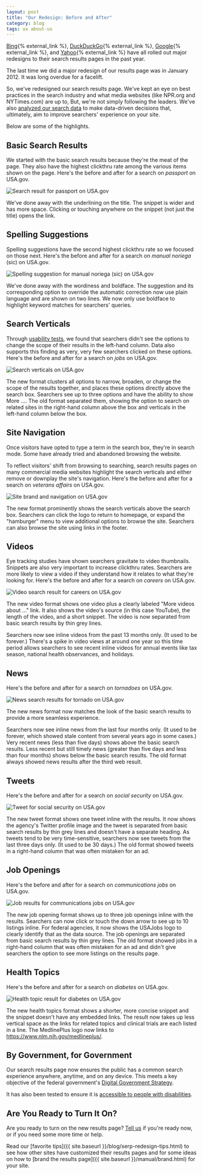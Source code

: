 ```yaml
---
layout: post
title: "Our Redesign: Before and After"
category: blog
tags: ux about-us
---
```


[Bing](http://techcrunch.com/2013/09/17/bing-reveals-its-redesign-and-latest-improvements/){% external_link %}, [DuckDuckGo](http://techcrunch.com/2014/05/20/privacy-focused-search-engine-duckduckgo-gets-a-new-look-smarter-search-with-instant-answers/){% external_link %}, [Google](http://www.fastcodesign.com/3027704/how-googles-redesigned-search-results-augur-a-more-beautiful-web){% external_link %}, and [Yahoo](http://mashable.com/2013/06/05/yahoo-redesigns-its-search-page/){% external_link %} have all rolled out major redesigns to their search results pages in the past year.

The last time we did a major redesign of our results page was in January 2012. It was long overdue for a facelift.

So, we've redesigned our search results page. We've kept an eye on best practices in the search industry and what media websites (like NPR.org and NYTimes.com) are up to, But, we're not simply following the leaders. We've also [analyzed our search data](https://digitalgov.gov/2014/05/07/analyzing-search-data-in-real-time-to-drive-decisions/) to make data-driven decisions that, ultimately, aim to improve searchers' experience on your site.

Below are some of the highlights.

## Basic Search Results

We started with the basic search results because they're the meat of the page. They also have the highest clickthru rate among the various items shown on the page. Here's the before and after for a search on *passport* on USA.gov.

![Search result for passport on USA.gov](https://d3qcdigd1fhos0.cloudfront.net/blog/img/redesign-search-result.png "Search result for passport on USA.gov")

We've done away with the underlining on the title. The snippet is wider and has more space. Clicking or touching anywhere on the snippet (not just the title) opens the link.

## Spelling Suggestions

Spelling suggestions have the second highest clickthru rate so we focused on those next. Here's the before and after for a search on *manual noriega* (sic) on USA.gov.

![Spelling suggestion for manual noriega (sic) on USA.gov](https://d3qcdigd1fhos0.cloudfront.net/blog/img/redesign-spelling.png "Spelling suggestion for manual noriega (sic) on USA.gov")

We've done away with the wordiness and boldface. The suggestion and its corresponding option to override the automatic correction now use plain language and are shown on two lines. We now only use boldface to highlight keyword matches for searchers' queries.

## Search Verticals

Through [usability tests](https://digitalgov.gov/resources/digitalgov-user-experience-program/digitalgov-user-experience-program-test-support/), we found that searchers didn't see the options to change the scope of their results in the left-hand column. Data also supports this finding as very, very few searchers clicked on these options. Here's the before and after for a search on *jobs* on USA.gov.

![Search verticals on USA.gov](https://d3qcdigd1fhos0.cloudfront.net/blog/img/redesign-verticals.png "Search verticals on USA.gov")

The new format clusters all options to narrow, broaden, or change the scope of the results together, and places these options directly above the search box. Searchers see up to three options and have the ability to show More &hellip;. The old format separated them, showing the option to search on related sites in the right-hand column above the box and verticals in the left-hand column below the box.

## Site Navigation

Once visitors have opted to type a term in the search box, they're in search mode. Some have already tried and abandoned browsing the website. 

To reflect visitors' shift from browsing to searching, search results pages on many commercial media websites highlight the search verticals and either remove or downplay the site's navigation. Here's the before and after for a search on *veterans affairs* on USA.gov.

![Site brand and navigation on USA.gov](https://d3qcdigd1fhos0.cloudfront.net/blog/img/redesign-navigation.png "Site brand and navigation on USA.gov")

The new format prominently shows the search verticals above the search box. Searchers can click the logo to return to homepage, or expand the "hamburger" menu to view additional options to browse the site. Searchers can also browse the site using links in the footer.

## Videos

Eye tracking studies have shown searchers gravitate to video thumbnails. Snippets are also very important to increase clickthru rates. Searchers are more likely to view a video if they understand how it relates to what they're looking for. Here's the before and after for a search on *careers* on USA.gov.

![Video search result for careers on USA.gov](https://d3qcdigd1fhos0.cloudfront.net/blog/img/redesign-video.png "Video search result for careers on USA.gov")

The new video format shows one video plus a clearly labeled "More videos about ..." link. It also shows the video's source (in this case YouTube), the length of the video, and a short snippet. The video is now separated from basic search results by thin grey lines. 

Searchers now see inline videos from the past 13 months only. (It used to be forever.) There's a spike in video views at around one year so this time period allows searchers to see recent inline videos for annual events like tax season, national health observances, and holidays.

## News

Here's the before and after for a search on *tornadoes* on USA.gov.

![News search results for tornado on USA.gov](https://d3qcdigd1fhos0.cloudfront.net/blog/img/redesign-news.png "News search results for tornado on USA.gov")

The new news format now matches the look of the basic search results to provide a more seamless experience.

Searchers now see inline news from the last four months only. (It used to be forever, which showed stale content from several years ago in some cases.) Very recent news (less than five days) shows above the basic search results. Less recent but still timely news (greater than five days and less than four months) shows below the basic search results. The old format always showed news results after the third web result.

## Tweets

Here's the before and after for a search on *social security* on USA.gov.

![Tweet for social security on USA.gov](https://d3qcdigd1fhos0.cloudfront.net/blog/img/redesign-tweet.png "Tweet for social security on USA.gov")

The new tweet format shows one tweet inline with the results. It now shows the agency's Twitter profile image and the tweet is separated from basic search results by thin grey lines and doesn't have a separate heading. As tweets tend to be very time-sensitive, searchers now see tweets from the last three days only. (It used to be 30 days.) The old format showed tweets in a right-hand column that was often mistaken for an ad.

## Job Openings

Here's the before and after for a search on *communications jobs* on USA.gov.

![Job results for communications jobs on USA.gov](https://d3qcdigd1fhos0.cloudfront.net/blog/img/redesign-jobs.png "Job results for communications jobs on USA.gov")

The new job opening format shows up to three job openings inline with the results. Searchers can now click or touch the down arrow to see up to 10 listings inline. For federal agencies, it now shows the USAJobs logo to clearly identify that as the data source. The job openings are separated from basic search results by thin grey lines. The old format showed jobs in a right-hand column that was often mistaken for an ad and didn't give searchers the option to see more listings on the results page.

## Health Topics

Here's the before and after for a search on *diabetes* on USA.gov.

![Health topic result for diabetes on USA.gov](https://d3qcdigd1fhos0.cloudfront.net/blog/img/redesign-health-govbox.png "Health topic result for diabetes on USA.gov")

The new health topics format shows a shorter, more concise snippet and the snippet doesn't have any embedded links. The result now takes up less vertical space as the links for related topics and clinical trials are each listed in a line. The MedlinePlus logo now links to <https://www.nlm.nih.gov/medlineplus/>.

## By Government, for Government

Our search results page now ensures the public has a common search experience anywhere, anytime, and on any device. This meets a key objective of the federal government's [Digital Government Strategy](https://digital.gov/resources/2012-digital-government-strategy/).

It has also been tested to ensure it is [accessible to people with disabilities](https://www.section508.gov/).

## Are You Ready to Turn It On?

Are you ready to turn on the new results page? [Tell us](mailto:search@support.digitalgov.gov) if you're ready now, or if you need some more time or help. 

Read our [favorite tips]({{ site.baseurl }}/blog/serp-redesign-tips.html) to see how other sites have customized their results pages and for some ideas on how to [brand the results page]({{ site.baseurl }}/manual/brand.html) for your site.
